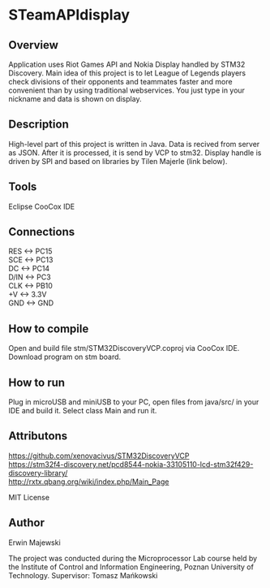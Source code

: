 # STeamAPIdisplay

## Overview
Application uses Riot Games API and Nokia Display handled by STM32 Discovery. 
Main idea of this project is to let League of Legends players check divisions of their opponents 
and teammates faster and more convenient than by using traditional webservices.
You just type in your nickname and data is shown on display.

## Description
High-level part of this project is written in Java. Data is recived from server as JSON.
After it is processed, it is send by VCP to stm32. 
Display handle is driven by SPI and based on libraries by Tilen Majerle (link below).

## Tools
  Eclipse
  CooCox IDE

## Connections
RES   <->	  PC15	</br>
SCE	  <->	  PC13	</br>
DC	  <->	  PC14	</br>
D/IN  <->	  PC3	</br>
CLK   <->	  PB10	</br>
+V    <->		3.3V		</br>
GND   <->		GND	</br>

## How to compile
  Open and build file stm/STM32DiscoveryVCP.coproj via CooCox IDE.
  Download program on stm board.
  
## How to run
  Plug in microUSB and miniUSB to your PC, open files from java/src/ in your IDE and build it.
  Select class Main and run it.

## Attributons
 https://github.com/xenovacivus/STM32DiscoveryVCP </br>
 https://stm32f4-discovery.net/pcd8544-nokia-33105110-lcd-stm32f429-discovery-library/ </br>
 http://rxtx.qbang.org/wiki/index.php/Main_Page </br>
 
 MIT License
 
## Author
Erwin Majewski

The project was conducted during the Microprocessor Lab course held by the Institute of Control and Information Engineering, Poznan University of Technology. 
Supervisor: Tomasz Mańkowski
